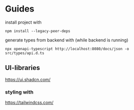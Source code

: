 # Guides

install project with

`npm install --legacy-peer-deps`

generate types from backend with (while backend is running)

`npx openapi-typescript http://localhost:8080/docs/json -o src/types/api.d.ts`

## UI-libraries

https://ui.shadcn.com/

### styling with

https://tailwindcss.com/
